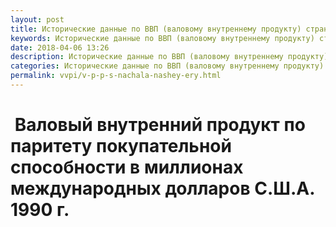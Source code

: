 ```yaml
---
layout: post
title: Исторические данные по ВВП (валовому внутреннему продукту) стран
keywords: Исторические данные по ВВП (валовому внутреннему продукту) стран
date: 2018-04-06 13:26
description: Исторические данные по ВВП (валовому внутреннему продукту) стран
categories: Исторические данные по ВВП (валовому внутреннему продукту) стран
permalink: vvpi/v-p-p-s-nachala-nashey-ery.html
---
```


#  Валовый внутренний продукт по паритету покупательной способности в миллионах международных долларов С.Ш.А. 1990 г.

